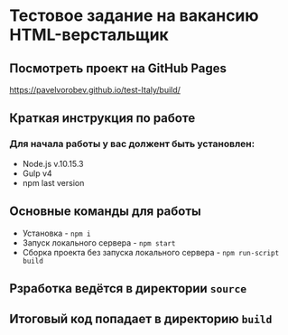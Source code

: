 # Тестовое задание на вакансию HTML-верстальщик
## Посмотреть проект на GitHub Pages
https://pavelvorobev.github.io/test-Italy/build/
## Краткая инструкция по работе
### Для начала работы у вас должент быть установлен:
* Node.js v.10.15.3
* Gulp v4
* npm last version
## Основные команды для работы
* Установка - `npm i`
* Запуск локального сервера - `npm start`
* Сборка проекта без запуска локального сервера - `npm run-script build`



## Рзработка ведётся в директории `source`
## Итоговый код попадает в директорию `build`
